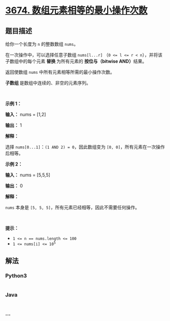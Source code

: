 # [3674. 数组元素相等的最小操作次数](https://leetcode.cn/problems/minimum-operations-to-equalize-array)

## 题目描述

<!-- 这里写题目描述 -->

<p>给你一个长度为 <code>n</code> 的整数数组 <code>nums</code>。</p>

<p>在一次操作中，可以选择任意子数组 <code>nums[l...r]</code> （<code>0 &lt;= l &lt;= r &lt; n</code>），并将该子数组中的每个元素&nbsp;<strong>替换&nbsp;</strong>为所有元素的&nbsp;<strong>按位与（bitwise AND）</strong>结果。</p>

<p>返回使数组 <code>nums</code> 中所有元素相等所需的最小操作次数。</p>

<p><strong>子数组&nbsp;</strong>是数组中连续的、非空的元素序列。</p>

<p>&nbsp;</p>

<p><strong class="example">示例 1：</strong></p>

<div class="example-block">
<p><strong>输入：</strong> <span class="example-io">nums = [1,2]</span></p>

<p><strong>输出：</strong> <span class="example-io">1</span></p>

<p><strong>解释：</strong></p>

<p>选择 <code>nums[0...1]</code>：<code>(1 AND 2) = 0</code>，因此数组变为 <code>[0, 0]</code>，所有元素在一次操作后相等。</p>
</div>

<p><strong class="example">示例 2：</strong></p>

<div class="example-block">
<p><strong>输入：</strong> <span class="example-io">nums = [5,5,5]</span></p>

<p><strong>输出：</strong> <span class="example-io">0</span></p>

<p><strong>解释：</strong></p>

<p><code>nums</code> 本身是 <code>[5, 5, 5]</code>，所有元素已经相等，因此不需要任何操作。</p>
</div>

<p>&nbsp;</p>

<p><strong>提示：</strong></p>

<ul>
	<li><code>1 &lt;= n == nums.length &lt;= 100</code></li>
	<li><code>1 &lt;= nums[i] &lt;= 10<sup>5</sup></code></li>
</ul>


## 解法

<!-- 这里可写通用的实现逻辑 -->

<!-- tabs:start -->

### **Python3**

<!-- 这里可写当前语言的特殊实现逻辑 -->

```python

```

### **Java**

<!-- 这里可写当前语言的特殊实现逻辑 -->

```java

```

### **...**

```

```

<!-- tabs:end -->

